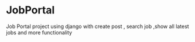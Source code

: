 # JobPortal
Job Portal project using django with create post , search job ,show all latest jobs and more functionality 
